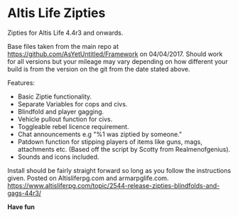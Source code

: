 # Altis Life Zipties
Zipties for Altis Life 4.4r3 and onwards. 

Base files taken from the main repo at https://github.com/AsYetUntitled/Framework on 04/04/2017.
Should work for all versions but your mileage may vary depending on how different your build is from the version on the git from the date stated above.

Features:
* Basic Ziptie functionality.
* Separate Variables for cops and civs.
* Blindfold and player gagging. 
* Vehicle pullout function for civs.
* Toggleable rebel licence requirement. 
* Chat announcements e.g "%1 was ziptied by someone."
* Patdown function for stipping players of items like guns, mags, attachments etc. (Based off the script by Scotty from Realmenofgenius).
* Sounds and icons included. 

Install should be fairly straight forward so long as you follow the instructions given. Posted on Altisliferpg.com and armarpglife.com. 
https://www.altisliferpg.com/topic/2544-release-zipties-blindfolds-and-gags-44r3/

**Have fun**
